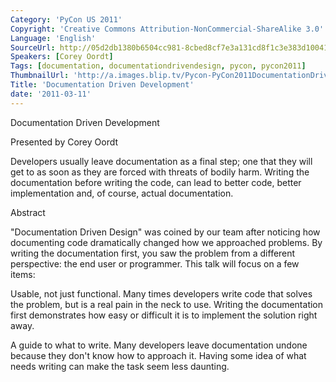 ```yaml
---
Category: 'PyCon US 2011'
Copyright: 'Creative Commons Attribution-NonCommercial-ShareAlike 3.0'
Language: 'English'
SourceUrl: http://05d2db1380b6504cc981-8cbed8cf7e3a131cd8f1c3e383d10041.r93.cf2.rackcdn.com/pycon-us-2011/441_documentation-driven-development.mp4
Speakers: [Corey Oordt]
Tags: [documentation, documentationdrivendesign, pycon, pycon2011]
ThumbnailUrl: 'http://a.images.blip.tv/Pycon-PyCon2011DocumentationDrivenDevelopment665.png'
Title: 'Documentation Driven Development'
date: '2011-03-11'
---
```

Documentation Driven Development

Presented by Corey Oordt

Developers usually leave documentation as a final step; one that they will get
to as soon as they are forced with threats of bodily harm. Writing the
documentation before writing the code, can lead to better code, better
implementation and, of course, actual documentation.

Abstract

"Documentation Driven Design" was coined by our team after noticing how
documenting code dramatically changed how we approached problems. By writing
the documentation first, you saw the problem from a different perspective: the
end user or programmer. This talk will focus on a few items:

Usable, not just functional. Many times developers write code that solves the
problem, but is a real pain in the neck to use. Writing the documentation
first demonstrates how easy or difficult it is to implement the solution right
away.

A guide to what to write. Many developers leave documentation undone because
they don't know how to approach it. Having some idea of what needs writing can
make the task seem less daunting.
